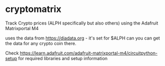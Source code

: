 # cryptomatrix
Track Crypto prices (ALPH specifically but also others) using the Adafruit Matrixportal M4

uses the data from https://diadata.org - it's set for $ALPH can you can get the data for any crypto coin there.

Check https://learn.adafruit.com/adafruit-matrixportal-m4/circuitpython-setup for required libraries and setup information
